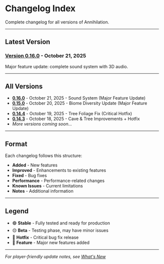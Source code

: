 # Changelog Index

Complete changelog for all versions of Annihilation.

---

## Latest Version

### [Version 0.16.0](./0.16.0.md) - October 21, 2025
Major feature update: complete sound system with 3D audio.

---

## All Versions

- **[0.16.0](./0.16.0.md)** - October 21, 2025 - Sound System (Major Feature Update)
- **[0.15.0](./0.15.0.md)** - October 20, 2025 - Biome Diversity Update (Major Feature Update)
- **[0.14.4](./0.14.4.md)** - October 19, 2025 - Tree Foliage Fix (Critical Hotfix)
- **[0.14.3](./0.14.3.md)** - October 18, 2025 - Cave & Tree Improvements + Hotfix
- *More versions coming soon...*

---

## Format

Each changelog follows this structure:
- **Added** - New features
- **Improved** - Enhancements to existing features
- **Fixed** - Bug fixes
- **Performance** - Performance-related changes
- **Known Issues** - Current limitations
- **Notes** - Additional information

---

## Legend

- 🟢 **Stable** - Fully tested and ready for production
- 🟡 **Beta** - Testing phase, may have minor issues
- 🔴 **Hotfix** - Critical bug fix release
- 🔵 **Feature** - Major new features added

---

*For player-friendly update notes, see [What's New](../public_whatsnew/)*
